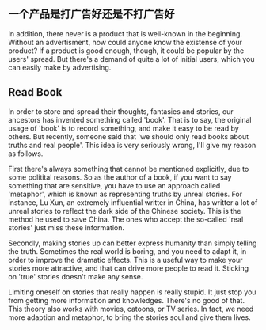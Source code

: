 ## 一个产品是打广告好还是不打广告好

In addition, there never is a product that is well-known in the beginning.
Without an advertisment, how could anyone know the existense of your product?
If a product is good enough, though, it could be popular by the users' spread.
But there's a demand of quite a lot of initial users, which you can easily make by advertising.

## Read Book

In order to store and spread their thoughts, fantasies and stories,
our ancestors has invented something called 'book'.
That is to say, the original usage of 'book' is to record something, and make it easy to be read by others.
But recently, someone said that 'we should only read books about truths and real people'.
This idea is very seriously wrong, I'll give my reason as follows.

First there's always something that cannot be mentioned explicitly, due to some politital reasons.
So as the author of a book, if you want to say something that are sensitive, you have to use an approach
called 'metaphor', which is known as representing truths by unreal stories.
For instance, Lu Xun, an extremely influential writter in China, has writter a lot of unreal stories to
reflect the dark side of the Chinese society. This is the method he used to save China.
The ones who accept the so-called 'real stories' just miss these information.

Secondly, making stories up can better express humanity than simply telling the truth.
Sometimes the real world is boring, and you need to adapt it, in order to improve the dramatic effects.
This is a useful way to make your stories more attractive,
and that can drive more people to read it.
Sticking on 'true' stories doesn't make any sense.

Limiting oneself on stories that really happen is really stupid. It just stop you from getting more
information and knowledges. There's no good of that. This theory also works with movies, catoons,
or TV series. In fact, we need more adaption and metaphor, to bring the stories soul and give them lives.

